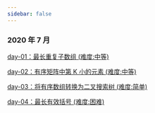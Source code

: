 ```yaml
---
sidebar: false
---
```


### 2020 年 7 月

[day-01：最长重复子数组 (难度:中等)](./20200701.md)

[day-02：有序矩阵中第 K 小的元素 (难度:中等)](./20200702.md)

[day-03：将有序数组转换为二叉搜索树 (难度:简单)](./20200703.md)

[day-04：最长有效括号 (难度:困难)](./20200704.md)
